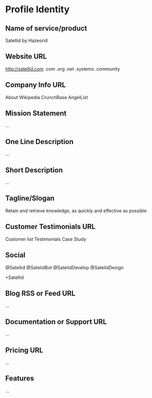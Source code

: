Profile Identity
================

## Name of service/product

Satellid by Hazeorid

## Website URL

http://satellid.com
  .com
  .org
  .net
  .systems
  .community

## Company Info URL

About
  Wikipedia
  CrunchBase
  AngelLIst

## Mission Statement

...

## One Line Description

...

## Short Description

...

## Tagline/Slogan

Retain and retrieve knowledge, as quickly and effective as possible

## Customer Testimonials URL

Customer list
Testimonials
Case Study

## Social

@Satellid
@SatelidBot
@SatelidDevelop
@SatelidDesign

+Satellid

## Blog RSS or Feed URL

...

## Documentation or Support URL

...

## Pricing URL

...

## Features

...


